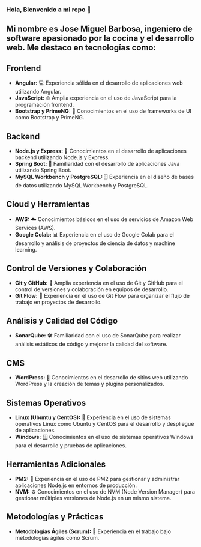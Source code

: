 ### Hola, Bienvenido a mi repo 👋
## Mi nombre es Jose Miguel Barbosa, ingeniero de software apasionado por la cocina y el desarrollo web. Me destaco en tecnologías como:
<!--
**IngMiguelDev/IngMiguelDev** is a ✨ _special_ ✨ repository because its `README.md` (this file) appears on your GitHub profile.

Here are some ideas to get you started:

- 🔭 I’m currently working on ...
- 🌱 I’m currently learning ...
- 👯 I’m looking to collaborate on ...
- 🤔 I’m looking for help with ...
- 💬 Ask me about ...
- 📫 How to reach me: ...
- 😄 Pronouns: ...
- ⚡ Fun fact: ...
-->
## Frontend
- **Angular:** 💻 Experiencia sólida en el desarrollo de aplicaciones web utilizando Angular.
- **JavaScript:** 🌐 Amplia experiencia en el uso de JavaScript para la programación frontend.
- **Bootstrap y PrimeNG:** 🎨 Conocimientos en el uso de frameworks de UI como Bootstrap y PrimeNG.

## Backend
- **Node.js y Express:** 🚀 Conocimientos en el desarrollo de aplicaciones backend utilizando Node.js y Express.
- **Spring Boot:** 🌱 Familiaridad con el desarrollo de aplicaciones Java utilizando Spring Boot.
- **MySQL Workbench y PostgreSQL:** 🗄️ Experiencia en el diseño de bases de datos utilizando MySQL Workbench y PostgreSQL.

## Cloud y Herramientas
- **AWS:** ☁️ Conocimientos básicos en el uso de servicios de Amazon Web Services (AWS).
- **Google Colab:** 📊 Experiencia en el uso de Google Colab para el desarrollo y análisis de proyectos de ciencia de datos y machine learning.

## Control de Versiones y Colaboración
- **Git y GitHub:** 🐙 Amplia experiencia en el uso de Git y GitHub para el control de versiones y colaboración en equipos de desarrollo.
- **Git Flow:** 🌊 Experiencia en el uso de Git Flow para organizar el flujo de trabajo en proyectos de desarrollo.

## Análisis y Calidad del Código
- **SonarQube:** 🛠️ Familiaridad con el uso de SonarQube para realizar análisis estáticos de código y mejorar la calidad del software.

## CMS
- **WordPress:** 🚪 Conocimientos en el desarrollo de sitios web utilizando WordPress y la creación de temas y plugins personalizados.

## Sistemas Operativos
- **Linux (Ubuntu y CentOS):** 🐧 Experiencia en el uso de sistemas operativos Linux como Ubuntu y CentOS para el desarrollo y despliegue de aplicaciones.
- **Windows:** 🪟 Conocimientos en el uso de sistemas operativos Windows para el desarrollo y pruebas de aplicaciones.

## Herramientas Adicionales
- **PM2:** 🚀 Experiencia en el uso de PM2 para gestionar y administrar aplicaciones Node.js en entornos de producción.
- **NVM:** ⚙️ Conocimientos en el uso de NVM (Node Version Manager) para gestionar múltiples versiones de Node.js en un mismo sistema.

## Metodologías y Prácticas
- **Metodologías Ágiles (Scrum):** 🔄 Experiencia en el trabajo bajo metodologías ágiles como Scrum.
